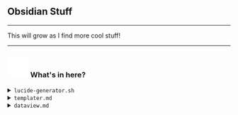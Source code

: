 
## Obsidian Stuff
****

<!-- A cute little gif banner & screenshot? -->

This will grow as I find more cool stuff!

****

### <img src="meta/list-tree.svg"> What's in here? 

<details>
<summary><code>lucide-generator.sh</code></summary>

[File Link!](./lucide-generator.sh)
> A bash script that will take a set of [Lucide](https://lucide.dev) icons and make an Obsidian CSS snippet that'll let you use those icons in your Obsidian callouts (providing Obsidian has the icon).
> 
<!-- TODO: Screenshot -->

</details>

<details>
<summary><code>templater.md</code></summary>

[File Link!](templater.md)
> A selection of [Templater](https://github.com/SilentVoid13/Templater) scripts & snippets that I like.

</details>

<details>
<summary><code>dataview.md</code></summary>

[File Link!](dataview.md)
> A selection of [Dataview]() scripts & snippets that I like.

</details>
